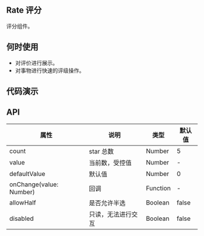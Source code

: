 ## Rate 评分

评分组件。

## 何时使用

- 对评价进行展示。
- 对事物进行快速的评级操作。

## 代码演示

<demo></demo>

<script>
import Demo from 'pages/rate/demo'

export default {
  components: {
    Demo
  }
}
</script>

## API

| 属性        | 说明           | 类型               | 默认值       |
|------------|----------------|-------------------|-------------|
| count    | star 总数 | Number | 5 |
| value | 当前数，受控值 | Number | - |
| defaultValue | 默认值 | Number | 0 |
| onChange(value: Number) | 回调   | Function | - |
| allowHalf | 是否允许半选   | Boolean | false |
| disabled | 只读，无法进行交互 | Boolean | false |
